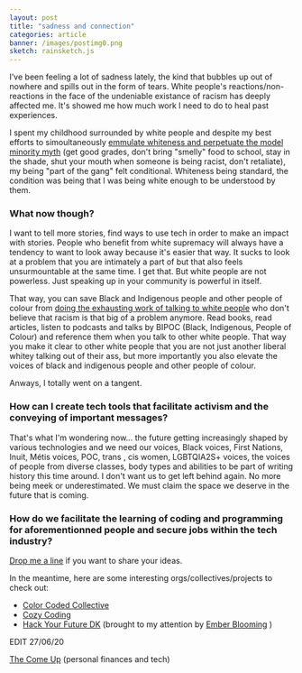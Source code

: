 ```yaml
---
layout: post
title: "sadness and connection"
categories: article
banner: /images/postimg0.png
sketch: rainsketch.js
---
```


I’ve been feeling a lot of sadness lately, the kind that bubbles up out of nowhere and spills out in the form of tears.  White people's reactions/non-reactions in the face of the undeniable existance of racism has deeply affected me. It's showed me how much work I need to do to heal past experiences.

I spent my childhood surrounded by white people and despite my best efforts to simoultaneously [emmulate whiteness and perpetuate the model minority myth](https://www.mic.com/p/no-more-model-minorities-its-time-for-asian-americans-to-confront-anti-blackness-22974833) (get good grades, don't bring "smelly" food to school, stay in the shade, shut your mouth when someone is being racist, don't retaliate), my being "part of the gang" felt conditional. Whiteness being standard, the condition was being that I was being white enough to be understood by them.   

### What now though?

I want to tell more stories, find ways to use tech in order to make an impact with stories.  People who benefit from white supremacy will always have a tendency to want to look away because it's easier that way.  It sucks to look at a problem that you are intimately a part of but that also feels unsurmountable at the same time. I get that. But white people are not powerless.  Just speaking up in your community is powerful in itself.  

That way, you can save Black and Indigenous people and other people of colour from [doing the exhausting work of talking to white people](https://www.theguardian.com/world/2017/may/30/why-im-no-longer-talking-to-white-people-about-race) who don't believe that racism is that big of a problem anymore. Read books, read articles, listen to podcasts and talks by BIPOC (Black, Indigenous, People of Colour) and reference them when you talk to other white people.  That way you make it clear to other white people that you are not just another liberal whitey talking out of their ass, but more importantly you also elevate the voices of black and indigenous people and other people of colour. 

Anways, I totally went on a tangent. 

### How can I create tech tools that facilitate activism and the conveying of important messages? 

That's what I'm wondering now... the future getting increasingly shaped by various technologies and we need our voices, Black voices, First Nations, Inuit, Métis voices, POC, trans , cis women, LGBTQIA2S+ voices, the voices of people from diverse classes, body types and abilities to be part of writing history this time around.  I don't want us to get left behind again. No more being meek or underestimated. We must claim the space we deserve in the future that is coming.  

### How do we facilitate the learning of coding and programming for aforementionned people and secure jobs within the tech industry?

[Drop me a line](mailto:lapoiremolle@gmail.com) if you want to share your ideas.

In the meantime, here are some interesting orgs/collectives/projects to check out:

- [Color Coded Collective](https://www.instagram.com/colorcodedcollective/)
- [Cozy Coding](https://www.twitch.tv/cozycoding)
- [Hack Your Future DK](https://www.hackyourfuture.dk/) (brought to my attention by [Ember Blooming](https://care-giver-to-frankensteins-heart.github.io/) )

EDIT 27/06/20

[The Come Up](https://www.youtube.com/channel/UC-bFgwL_kFKLZA60AiB-CCQ/about/) (personal finances and tech)

